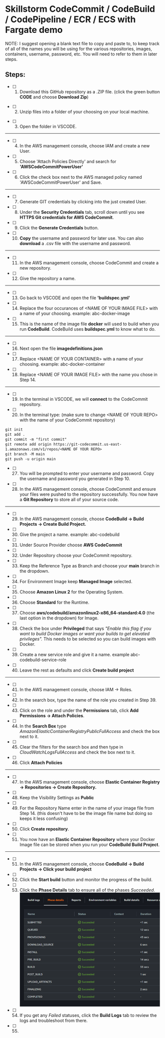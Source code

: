 # Skillstorm CodeCommit / CodeBuild / CodePipeline / ECR / ECS with Fargate demo

NOTE: I suggest opening a blank text file to copy and paste to, to keep track of all of the names you will be using for the various repositories, images, containers, username, password, etc. You will need to refer to them in later steps.

## Steps:

* [ ] 1) Download this GitHub repository as a .ZIP file. (click the green button **CODE** and choose **Download Zip**)
+ [ ] 2) Unzip files into a folder of your choosing on your local machine.
- [ ] 3) Open the folder in VSCODE.
-----------------------------------------------------------------------------------------------------------------------------------------
- [ ] 4) In the AWS management console, choose IAM and create a new User.
- [ ] 5) Choose 'Attach Policies Directly' and search for **'AWSCodeCommitPowerUser'**
- [ ] 6) Click the check box next to the AWS managed policy named 'AWSCodeCommitPowerUser' and Save.
-----------------------------------------------------------------------------------------------------------------------------------------
- [ ] 7) Generate GIT credentials by clicking into the just created User.
- [ ] 8) Under the **Security Credentials** tab, scroll down until you see **HTTPS Git credentials for AWS CodeCommit**.
- [ ] 9) Click the **Generate Credentials** button.
- [ ] 10) **Copy** the username and password for later use. You can also **download** a .csv file with the username and password.
-----------------------------------------------------------------------------------------------------------------------------------------
- [ ] 11) In the AWS management console, choose CodeCommit and create a new repository.
- [ ] 12) Give the repository a name.
-----------------------------------------------------------------------------------------------------------------------------------------
- [ ] 13) Go back to VSCODE and open the file **'buildspec.yml'**
- [ ] 14) Replace the four occurances of \<NAME OF YOUR IMAGE FILE\> with a name of your choosing. example: abc-docker-image
- [ ] 15) This is the name of the image file **docker** will used to build when you run **CodeBuild**. CodeBuild uses **buildspec.yml** to know what to do.
-----------------------------------------------------------------------------------------------------------------------------------------
- [ ] 16) Next open the file **imagedefinitions.json**
- [ ] 17) Replace \<NAME OF YOUR CONTAINER\> with a name of your choosing. example: abc-docker-container
- [ ] 18) Replace \<NAME OF YOUR IMAGE FILE\> with the name you chose in Step 14.
-----------------------------------------------------------------------------------------------------------------------------------------
- [ ] 19) In the terminal in VSCODE, we will **connect** to the CodeCommit repository.
- [ ] 20) In the terminal type: (make sure to change \<NAME OF YOUR REPO\> with the name of your CodeCommit repository)
```
git init
git add .
git commit -m "first commit"
git remote add origin https://git-codecommit.us-east-1.amazonaws.com/v1/repos/<NAME OF YOUR REPO>
git branch -M main
git push -u origin main
```
- [ ] 27) You will be prompted to enter your username and password.  Copy the username and password you generated in Step 10.
- [ ] 28) In the AWS management console, choose CodeCommit and ensure your files were pushed to the repository successfully. You now have a **Git Repository** to store all of your source code.
-----------------------------------------------------------------------------------------------------------------------------------------
- [ ] 29) In the AWS management console, choose **CodeBuild -> Build Projects -> Create Build Project.**
- [ ] 30) Give the project a name. example: abc-codebuild
- [ ] 31) Under Source Provider choose **AWS CodeCommit**
- [ ] 32) Under Repository choose your CodeCommit repository.
- [ ] 33) Keep the Reference Type as Branch and choose your **main** branch in the dropdown.
- [ ] 34) For Environment Image keep **Managed Image** selected.
- [ ] 35) Choose **Amazon Linux 2** for the Operating System.
- [ ] 36) Choose **Standard** for the Runtime.
- [ ] 37) Choose **aws/codebuild/amazonlinux2-x86_64-standard:4.0** (the last option in the dropdown) for Image.
- [ ] 38) Check the box under **Privileged** that says *"Enable this flag if you want to build Docker images or want your builds to get elevated privileges".* This needs to be selected so you can build images with Docker.
- [ ] 39) Create a new service role and give it a name. example abc-codebuild-service-role
- [ ] 40) Leave the rest as defaults and click **Create build project**
-----------------------------------------------------------------------------------------------------------------------------------------
- [ ] 41) In the AWS management console, choose IAM -> Roles.
- [ ] 42) In the search box, type the name of the role you created in Step 39.
- [ ] 43) Click on the role and under the **Permissions** tab, click **Add Permissions -> Attach Policies**.
- [ ] 44) In the **Search Box** type *AmazonElasticContainerRegistryPublicFullAccess* and check the box next to it.
- [ ] 45) Clear the filters for the search box and then type in *CloudWatchLogsFullAccess* and check the box next to it.
- [ ] 46) Click **Attach Policies**
-----------------------------------------------------------------------------------------------------------------------------------------
- [ ] 47) In the AWS management console, choose **Elastic Container Registry -> Repositories -> Create Repository.**
- [ ] 48) Keep the Visibility Settings as **Public**
- [ ] 49) For the Repository Name enter in the name of your image file from Step 14. (this doesn't have to be the image file name but doing so keeps it less confusing)
- [ ] 50) Click **Create repository**.
- [ ] 51) You now have an **Elastic Container Repository** where your Docker Image file can be stored when you run your **CodeBuild Build Project**.
-----------------------------------------------------------------------------------------------------------------------------------------
- [ ] 51) In the AWS management console, choose **CodeBuild -> Build Projects -> Click your build project**
- [ ] 52) Click the **Start build** button and monitor the progress of the build.
- [ ] 53) Click the **Phase Details** tab to ensure all of the phases *Succeeded*.
![CodeBuild Phase Details](https://github.com/jonjay80/skillstorm-codebuild-ECS/blob/main/images/CodeBuildPhaseDetailsCapture.PNG)
- [ ] 54) If you get any *Failed* statuses, click the **Build Logs** tab to review the logs and troubleshoot from there.
- [ ] 55) 
